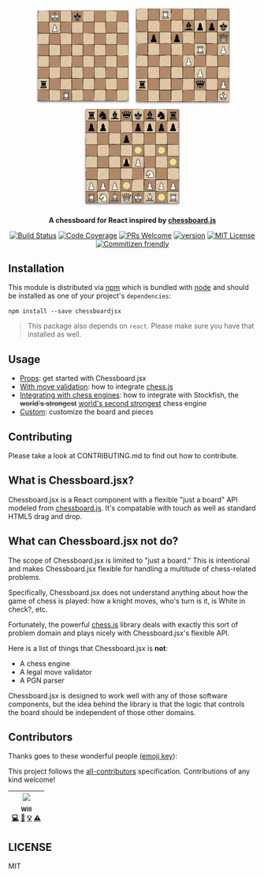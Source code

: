 <div align="center" markdown="1">

<img src="./src/img/lucena.png" alt="lucena position" width="200">
<img src="./src/img/carlsenWorldChampionship2016.png" alt="Carlsen 2016 Championship" width="200">
<img src="./src/img/sicilian.png" alt="sicilian defense" width="200">

**A chessboard for React inspired by [chessboard.js](https://github.com/oakmac/chessboardjs)**

[![Build Status][build-badge]][build]
[![Code Coverage][coverage-badge]][coverage]
[![PRs Welcome][prs-badge]][prs]
[![version][version-badge]][package]
[![MIT License][license-badge]][license]
[![Commitizen friendly][commitzen-badge]][commitzen]

</div>

## Installation

This module is distributed via [npm][npm] which is bundled with [node][node] and
should be installed as one of your project's `dependencies`:

```
npm install --save chessboardjsx
```

> This package also depends on `react`. Please make sure you
> have that installed as well.

## Usage

* [Props](https://www.chessboardjsx.com/props): get started with Chessboard.jsx
* [With move validation](https://www.chessboardjsx.com/integrations/move-validation): how to integrate [chess.js](https://github.com/jhlywa/chess.js)
* [Integrating with chess engines](https://www.chessboardjsx.com/integrations/stockfish): how to integrate with Stockfish, the ~~world's strongest~~ [world's second strongest](https://www.chess.com/news/view/google-s-alphazero-destroys-stockfish-in-100-game-match) chess engine
* [Custom](https://www.chessboardjsx.com/custom): customize the board and pieces

## Contributing

Please take a look at CONTRIBUTING.md to find out how to contribute.

## What is Chessboard.jsx?

Chessboard.jsx is a React component with a flexible "just a board" API modeled from [chessboard.js](https://github.com/oakmac/chessboardjs). It's compatable with touch as well as standard HTML5 drag and drop.

## What can Chessboard.jsx **not** do?

The scope of Chessboard.jsx is limited to "just a board." This is intentional and
makes Chessboard.jsx flexible for handling a multitude of chess-related problems.

Specifically, Chessboard.jsx does not understand anything about how the game of
chess is played: how a knight moves, who's turn is it, is White in check?, etc.

Fortunately, the powerful [chess.js](https://github.com/jhlywa/chess.js) library deals with exactly this sort of
problem domain and plays nicely with Chessboard.jsx's flexible API.

Here is a list of things that Chessboard.jsx is **not**:

* A chess engine
* A legal move validator
* A PGN parser

Chessboard.jsx is designed to work well with any of those software components, but the idea
behind the library is that the logic that controls the board should be
independent of those other domains.

## Contributors

Thanks goes to these wonderful people ([emoji key](https://github.com/kentcdodds/all-contributors#emoji-key)):

This project follows the [all-contributors](https://github.com/kentcdodds/all-contributors) specification. Contributions of any kind welcome!

<!-- ALL-CONTRIBUTORS-LIST:START - Do not remove or modify this section -->

<!-- prettier-ignore -->
| [<img src="https://avatars2.githubusercontent.com/u/10157307?v=4" width="100px;"/><br /><sub><b>Will</b></sub>](https://github.com/willb335)<br />[💻](https://github.com/willb335/chessboardjsx/commits?author=willb335 "Code") [📖](https://github.com/willb335/chessboardjsx/commits?author=willb335 "Documentation") [💡](#example-willb335 "Examples") [⚠️](https://github.com/willb335/chessboardjsx/commits?author=willb335 "Tests") |
| :---: |

<!-- ALL-CONTRIBUTORS-LIST:END -->

## LICENSE

MIT

[npm]: https://www.npmjs.com/
[node]: https://nodejs.org
[build-badge]: https://img.shields.io/travis/willb335/chessboardjsx.svg?style=flat-square
[build]: https://travis-ci.org/willb335/chessboardjsx
[coverage-badge]: https://img.shields.io/codecov/c/github/willb335/chessboardjsx.svg?style=flat-square
[coverage]: https://codecov.io/github/willb335/chessboardjsx
[prs-badge]: https://img.shields.io/badge/PRs-welcome-brightgreen.svg?style=flat-square
[prs]: http://makeapullrequest.com
[version-badge]: https://img.shields.io/npm/v/chessboardjsx.svg?style=flat-square
[package]: https://www.npmjs.com/package/chessboardjsx
[license-badge]: https://img.shields.io/npm/l/chessboardjsx.svg?style=flat-square
[license]: https://github.com/willb335/chessboardjsx/blob/master/LICENSE
[commitzen-badge]: https://img.shields.io/badge/commitizen-friendly-brightgreen.svg
[commitzen]: http://commitizen.github.io/cz-cli/
